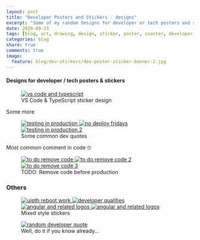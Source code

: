 ```yaml
---
layout: post
title: "Developer Posters and Stickers - designs"
excerpt: "Some of my random designs for developer or tech posters and stickers"
date: 2020-09-23
tags: [blog, art, drawing, design, sticker, poster, coaster, developer, tech, quotes]
categories: blog
share: true
comments: true
image:
  feature: blog/dev-stickers/dev-poster-sticker-banner-2.jpg
---
```


#### Designs for developer / tech posters & stickers

<figure>
	<a href="/images/blog/dev-stickers/vs-code-and-typescript-2.png">
        <img src="/images/blog/dev-stickers/vs-code-and-typescript-2.png" alt="vs code and typescript" title="VS Code & TypeScript">
    </a>
	<figcaption>VS Code & TypeScript sticker design</figcaption>
</figure>

Some more

<figure class="third">
	<a href="/images/blog/dev-stickers/testing-code-in-prod.png">
        <img src="/images/blog/dev-stickers/testing-code-in-prod.png" alt="testing in production" title="Testing in production">
    </a>
	<a href="/images/blog/dev-stickers/no-deploy-fridays.png">
        <img src="/images/blog/dev-stickers/no-deploy-fridays.png" alt="no deploy fridays" title="No deploy Fridays">
    </a>
    <a href="/images/blog/dev-stickers/testing-code-in-prod-2.png">
        <img src="/images/blog/dev-stickers/testing-code-in-prod-2.png" alt="testing in production 2" title="Testing in production 2">
    </a>
	<figcaption>Some common dev quotes</figcaption>
</figure>

Most common comment in code 🙄

<figure class="third">
	<a href="/images/blog/dev-stickers/to-do-3.png">
        <img src="/images/blog/dev-stickers/to-do-3.png" alt="to do remove code" title="To do remove code">
    </a>
	<a href="/images/blog/dev-stickers/to-do.png">
        <img src="/images/blog/dev-stickers/to-do.png" alt="to do remove code 2" title="To do remove code 2">
    </a>
    <a href="/images/blog/dev-stickers/to-do-2.png">
        <img src="/images/blog/dev-stickers/to-do-2.png" alt="to do remove code 3" title="To do remove code 3">
    </a>
	<figcaption>TODO: Remove code before production</figcaption>
</figure>

### Others

<figure class="half">
	<a href="/images/blog/dev-stickers/uipath-reboot-work.png">
        <img src="/images/blog/dev-stickers/uipath-reboot-work.png" alt="uipth reboot work" title="UiPath Reboot Work">
    </a>
    <a href="/images/blog/dev-stickers/coding-design-problem-solving-3.png">
        <img src="/images/blog/dev-stickers/coding-design-problem-solving-3.png" alt="developer qualities" title="Developer qualities">
    </a>
    <a href="/images/blog/dev-stickers/vs-code-angular-rxjs-ts-yellow.png">
        <img src="/images/blog/dev-stickers/vs-code-angular-rxjs-ts-yellow.png" alt="angular and related logos" title="Angular and related logos in Yellow">
    </a>
    <a href="/images/blog/dev-stickers/vs-code-angular-rxjs-ts.png">
        <img src="/images/blog/dev-stickers/vs-code-angular-rxjs-ts.png" alt="angular and related logos" title="Angular and related logos">
    </a>
	<figcaption>Mixed style stickers</figcaption>
</figure>

<figure>
	<a href="/images/blog/dev-stickers/yes-that-too-4.png">
        <img src="/images/blog/dev-stickers/yes-that-too-4.png" alt="random developer quote" title="Yes, you can do that too">
    </a>
	<figcaption>Well, do it if you know already...</figcaption>
</figure>